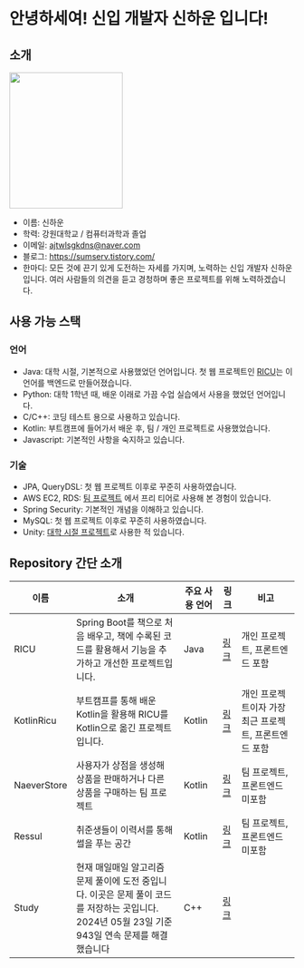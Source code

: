 # 안녕하세여! 신입 개발자 신하운 입니다!

## 소개
<img src="https://github.com/tlsgkdns/tlsgkdns/assets/24753709/502f6bd9-6437-4688-836b-e3c695eb9bdd" width=200 height=240 /><br>
- 이름: 신하운
- 학력: 강원대학교 / 컴퓨터과학과 졸업
- 이메일: ajtwlsgkdns@naver.com <br>
- 블로그: https://sumserv.tistory.com/
- 한마디: 모든 것에 끈기 있게 도전하는 자세를 가지며, 노력하는 신입 개발자 신하운입니다. 여러 사람들의 의견을 듣고 경청하며 좋은 프로젝트를 위해 노력하겠습니다.

## 사용 가능 스택
### 언어
- Java: 대학 시절, 기본적으로 사용했었던 언어입니다. 첫 웹 프로젝트인 [RICU](https://github.com/tlsgkdns/ricu)는 이 언어를 백엔드로 만들어졌습니다.
- Python: 대학 1학년 때, 배운 이래로 가끔 수업 실습에서 사용을 했었던 언어입니다.
- C/C++: 코딩 테스트 용으로 사용하고 있습니다.
- Kotlin: 부트캠프에 들어가서 배운 후, 팀 / 개인 프로젝트로 사용했었습니다.
- Javascript: 기본적인 사항을 숙지하고 있습니다.
### 기술
 - JPA, QueryDSL: 첫 웹 프로젝트 이후로 꾸준히 사용하였습니다.
 - AWS EC2, RDS: [팀 프로젝트](https://github.com/tlsgkdns/NaeverStore) 에서 프리 티어로 사용해 본 경험이 있습니다.
 - Spring Security: 기본적인 개념을 이해하고 있습니다.
 - MySQL: 첫 웹 프로젝트 이후로 꾸준히 사용하였습니다.
 - Unity: [대학 시절 프로젝트](https://github.com/tlsgkdns/exerHero)로 사용한 적 있습니다.
## Repository 간단 소개
| 이름 | 소개 | 주요 사용 언어 | 링크 | 비고
| --- | --- | --- | --- | ---
| RICU | Spring Boot를 책으로 처음 배우고, 책에 수록된 코드를 활용해서 기능을 추가하고 개선한 프로젝트입니다.| Java | [링크](https://github.com/tlsgkdns/ricu) | 개인 프로젝트, 프론트엔드 포함
| KotlinRicu | 부트캠프를 통해 배운 Kotlin을 활용해 RICU를 Kotlin으로 옮긴 프로젝트입니다.| Kotlin | [링크](https://github.com/tlsgkdns/RicuKotlin) | 개인 프로젝트이자 가장 최근 프로젝트, 프론트엔드 포함
| NaeverStore | 사용자가 상점을 생성해 상품을 판매하거나 다른 상품을 구매하는 팀 프로젝트| Kotlin | [링크](https://github.com/tlsgkdns/NaeverStore) | 팀 프로젝트, 프론트엔드 미포함
| Ressul | 취준생들이 이력서를 통해 썰을 푸는 공간 | Kotlin | [링크](https://github.com/tlsgkdns/Ressul)| 팀 프로젝트, 프론트엔드 미포함
| Study | 현재 매일매일 알고리즘 문제 풀이에 도전 중입니다. 이곳은 문제 풀이 코드를 저장하는 곳입니다.<br>2024년 05월 23일 기준 943일 연속 문제를 해결했습니다 | C++ | [링크](https://github.com/tlsgkdns/study) |


